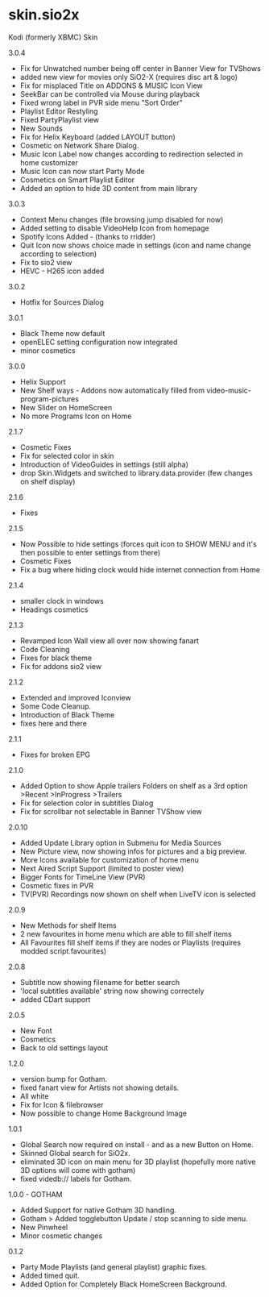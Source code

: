 skin.sio2x
==========

Kodi (formerly XBMC) Skin

3.0.4
* Fix for Unwatched number being off center in Banner View for TVShows
* added new view for movies only SiO2-X (requires disc art & logo)
* Fix for misplaced Title on ADDONS & MUSIC Icon View
* SeekBar can be controlled via Mouse during playback
* Fixed wrong label in PVR side menu "Sort Order"
* Playlist Editor Restyling
* Fixed PartyPlaylist view
* New Sounds
* Fix for Helix Keyboard (added LAYOUT button)
* Cosmetic on Network Share Dialog.
* Music Icon Label now changes according to redirection selected in home customizer
* Music Icon can now start Party Mode
* Cosmetics on Smart Playlist Editor
* Added an option to hide 3D content from main library

3.0.3
* Context Menu changes (file browsing jump disabled for now)
* Added setting to disable VideoHelp Icon from homepage
* Spotify Icons Added - (thanks to rridder)
* Quit Icon now shows choice made in settings (icon and name change according to selection)
* Fix to sio2 view
* HEVC - H265 icon added

3.0.2
* Hotfix for Sources Dialog

3.0.1
* Black Theme now default
* openELEC setting configuration now integrated
* minor cosmetics

3.0.0
* Helix Support
* New Shelf ways - Addons now automatically filled from video-music-program-pictures
* New Slider on HomeScreen
* No more Programs Icon on Home

2.1.7
* Cosmetic Fixes
* Fix for selected color in skin
* Introduction of VideoGuides in settings (still alpha)
* drop Skin.Widgets and switched to library.data.provider (few changes on shelf display)

2.1.6
* Fixes

2.1.5
* Now Possible to hide settings (forces quit icon to SHOW MENU and it's then possible to enter settings from there)
* Cosmetic Fixes
* Fix a bug where hiding clock would hide internet connection from Home

2.1.4
* smaller clock in windows
* Headings cosmetics

2.1.3
* Revamped Icon Wall view all over now showing fanart
* Code Cleaning
* Fixes for black theme
* Fix for addons sio2 view

2.1.2
* Extended and improved Iconview
* Some Code Cleanup.
* Introduction of Black Theme
* fixes here and there

2.1.1
* Fixes for broken EPG

2.1.0
* Added Option to show Apple trailers Folders on shelf as a 3rd option >Recent >InProgress >Trailers
* Fix for selection color in subtitles Dialog
* Fix for scrollbar not selectable in Banner TVShow view

2.0.10
* Added Update Library option in Submenu for Media Sources
* New Picture view, now showing infos for pictures and a big preview.
* More Icons available for customization of home menu
* Next Aired Script Support (limited to poster view)
* Bigger Fonts for TimeLine View (PVR)
* Cosmetic fixes in PVR
* TV(PVR) Recordings now shown on shelf when LiveTV icon is selected

2.0.9
* New Methods for shelf Items
* 2 new favourites in home menu which are able to fill shelf items
* All Favourites fill shelf items if they are nodes or Playlists (requires modded script.favourites)

2.0.8
* Subtitle now showing filename for better search
* 'local subtitles available' string now showing correctely
* added CDart support

2.0.5
* New Font
* Cosmetics
* Back to old settings layout

1.2.0
* version bump for Gotham.
* fixed fanart view for Artists not showing details.
* All white
* Fix for Icon & filebrowser
* Now possible to change Home Background Image

1.0.1
* Global Search now required on install - and as a new Button on Home.
* Skinned Global search for SiO2x.
* eliminated 3D icon on main menu for 3D playlist (hopefully more native 3D options will come with gotham)
* fixed videdb:// labels for Gotham.

1.0.0 - GOTHAM
* Added Support for native Gotham 3D handling.
* Gotham > Added togglebutton Update / stop scanning to side menu.
* New Pinwheel
* Minor cosmetic changes

0.1.2
* Party Mode Playlists (and general playlist) graphic fixes.
* Added timed quit.
* Added Option for Completely Black HomeScreen Background.
